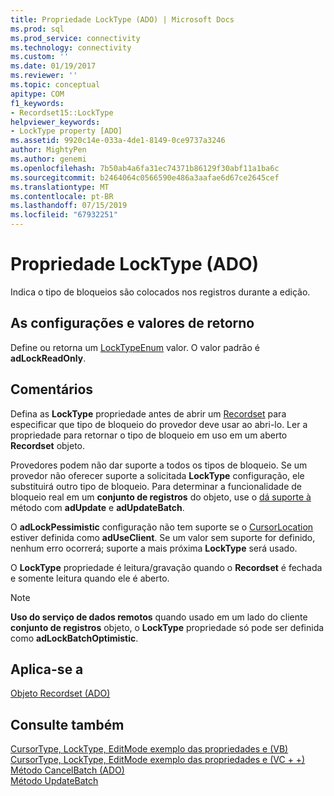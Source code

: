 ```yaml
---
title: Propriedade LockType (ADO) | Microsoft Docs
ms.prod: sql
ms.prod_service: connectivity
ms.technology: connectivity
ms.custom: ''
ms.date: 01/19/2017
ms.reviewer: ''
ms.topic: conceptual
apitype: COM
f1_keywords:
- Recordset15::LockType
helpviewer_keywords:
- LockType property [ADO]
ms.assetid: 9920c14e-033a-4de1-8149-0ce9737a3246
author: MightyPen
ms.author: genemi
ms.openlocfilehash: 7b50ab4a6fa31ec74371b86129f30abf11a1ba6c
ms.sourcegitcommit: b2464064c0566590e486a3aafae6d67ce2645cef
ms.translationtype: MT
ms.contentlocale: pt-BR
ms.lasthandoff: 07/15/2019
ms.locfileid: "67932251"
---
```

# <a name="locktype-property-ado"></a>Propriedade LockType (ADO)
Indica o tipo de bloqueios são colocados nos registros durante a edição.  
  
## <a name="settings-and-return-values"></a>As configurações e valores de retorno  
 Define ou retorna um [LockTypeEnum](../../../ado/reference/ado-api/locktypeenum.md) valor. O valor padrão é **adLockReadOnly**.  
  
## <a name="remarks"></a>Comentários  
 Defina as **LockType** propriedade antes de abrir um [Recordset](../../../ado/reference/ado-api/recordset-object-ado.md) para especificar que tipo de bloqueio do provedor deve usar ao abri-lo. Ler a propriedade para retornar o tipo de bloqueio em uso em um aberto **Recordset** objeto.  
  
 Provedores podem não dar suporte a todos os tipos de bloqueio. Se um provedor não oferecer suporte a solicitada **LockType** configuração, ele substituirá outro tipo de bloqueio. Para determinar a funcionalidade de bloqueio real em um **conjunto de registros** do objeto, use o [dá suporte à](../../../ado/reference/ado-api/supports-method.md) método com **adUpdate** e **adUpdateBatch**.  
  
 O **adLockPessimistic** configuração não tem suporte se o [CursorLocation](../../../ado/reference/ado-api/cursorlocation-property-ado.md) estiver definida como **adUseClient**. Se um valor sem suporte for definido, nenhum erro ocorrerá; suporte a mais próxima **LockType** será usado.  
  
 O **LockType** propriedade é leitura/gravação quando o **Recordset** é fechada e somente leitura quando ele é aberto.  
  
> [!NOTE]
>  **Uso do serviço de dados remotos** quando usado em um lado do cliente **conjunto de registros** objeto, o **LockType** propriedade só pode ser definida como **adLockBatchOptimistic**.  
  
## <a name="applies-to"></a>Aplica-se a  
 [Objeto Recordset (ADO)](../../../ado/reference/ado-api/recordset-object-ado.md)  
  
## <a name="see-also"></a>Consulte também  
 [CursorType, LockType, EditMode exemplo das propriedades e (VB)](../../../ado/reference/ado-api/cursortype-locktype-and-editmode-properties-example-vb.md)   
 [CursorType, LockType, EditMode exemplo das propriedades e (VC + +)](../../../ado/reference/ado-api/cursortype-locktype-and-editmode-properties-example-vc.md)   
 [Método CancelBatch (ADO)](../../../ado/reference/ado-api/cancelbatch-method-ado.md)   
 [Método UpdateBatch](../../../ado/reference/ado-api/updatebatch-method.md)

